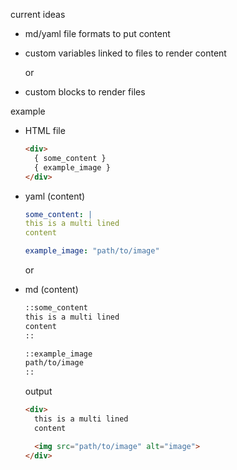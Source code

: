 current ideas
- md/yaml file formats to put content
- custom variables linked to files to render content

  or

- custom blocks to render files

example

- HTML file
  ```html
  <div>
    { some_content }
    { example_image }
  </div>
  ```
- yaml (content)
  ```yaml
  some_content: |
  this is a multi lined
  content

  example_image: "path/to/image"
  ```
  or
- md (content)
  ```md
  ::some_content
  this is a multi lined
  content
  ::

  ::example_image
  path/to/image
  ::
  ```

  output
  ```html
  <div>
    this is a multi lined
    content

    <img src="path/to/image" alt="image">
  </div>
  ```

  
